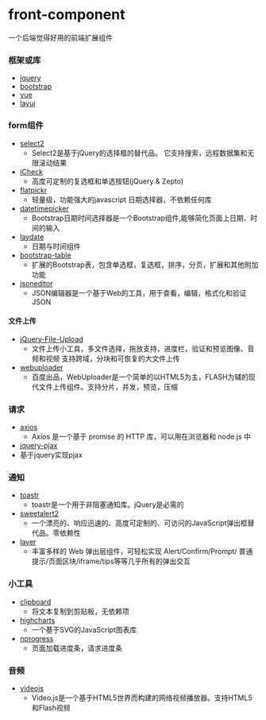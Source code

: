 # front-component

一个后端觉得好用的前端扩展组件

### 框架或库
- [jquery](https://github.com/jquery/jquery)
- [bootstrap](https://github.com/twbs/bootstrap)
- [vue](https://github.com/vuejs/vue)
- [layui](https://github.com/sentsin/layui)

### form组件
- [select2](https://github.com/select2/select2)
  - Select2是基于jQuery的选择框的替代品。 它支持搜索，远程数据集和无限滚动结果
- [iCheck](https://github.com/fronteed/iCheck/)
  - 高度可定制的复选框和单选按钮(jQuery & Zepto)
- [flatpickr](https://github.com/flatpickr/flatpickr)
  - 轻量级，功能强大的javascript 日期选择器，不依赖任何库
- [datetimepicker](http://eonasdan.github.io/bootstrap-datetimepicker)
  - Bootstrap日期时间选择器是一个Bootstrap组件,能够简化页面上日期、时间的输入
- [laydate](https://github.com/sentsin/laydate)
  - 日期与时间组件
- [bootstrap-table](https://github.com/wenzhixin/bootstrap-table)
  - 扩展的Bootstrap表，包含单选框，复选框，排序，分页，扩展和其他附加功能
- [jsoneditor](https://github.com/josdejong/jsoneditor)
  - JSON编辑器是一个基于Web的工具，用于查看，编辑，格式化和验证JSON


#### 文件上传
- [jQuery-File-Upload](https://github.com/blueimp/jQuery-File-Upload)
  - 文件上传小工具，多文件选择，拖放支持，进度栏，验证和预览图像、音频和视频 支持跨域，分块和可恢复的大文件上传
- [webuploader](https://github.com/fex-team/webuploader)
  - 百度出品，WebUploader是一个简单的以HTML5为主，FLASH为辅的现代文件上传组件。支持分片，并发，预览，压缩

### 请求
- [axios](https://github.com/axios/axios)
  - Axios 是一个基于 promise 的 HTTP 库，可以用在浏览器和 node.js 中
- [jquery-pjax](https://github.com/defunkt/jquery-pjax)
 - 基于jquery实现pjax


### 通知
- [toastr](https://github.com/CodeSeven/toastr)
  - toastr是一个用于非阻塞通知库。jQuery是必需的
- [sweetalert2](https://github.com/sweetalert2/sweetalert2)
  - 一个漂亮的、响应迅速的、高度可定制的、可访问的JavaScript弹出框替代品。零依赖性
- [layer](https://github.com/sentsin/layer)
  - 丰富多样的 Web 弹出层组件，可轻松实现 Alert/Confirm/Prompt/ 普通提示/页面区块/iframe/tips等等几乎所有的弹出交互

### 小工具
- [clipboard](https://github.com/zenorocha/clipboard.js)
  - 将文本复制到剪贴板，无依赖项
- [highcharts](https://github.com/highcharts/highcharts)
  - 一个基于SVG的JavaScript图表库
- [nprogress](https://github.com/rstacruz/nprogress/)
  - 页面加载进度条，请求进度条


### 音频
- [videojs](https://github.com/videojs/video.js)
  - Video.js是一个基于HTML5世界而构建的网络视频播放器。支持HTML5和Flash视频



